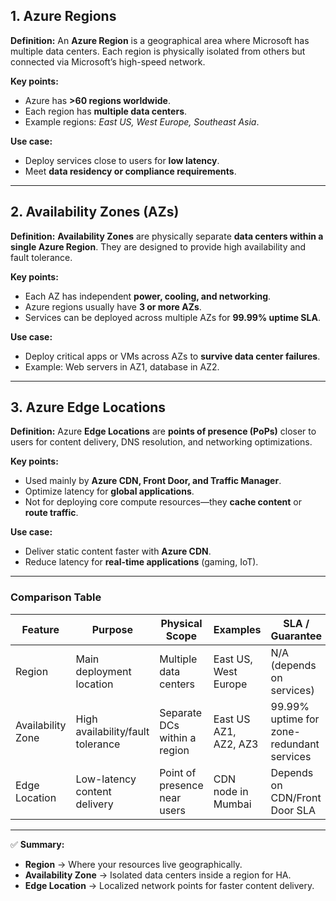 ## **1. Azure Regions**

**Definition:**
An **Azure Region** is a geographical area where Microsoft has multiple data centers. Each region is physically isolated from others but connected via Microsoft’s high-speed network.

**Key points:**

- Azure has **>60 regions worldwide**.
- Each region has **multiple data centers**.
- Example regions: _East US, West Europe, Southeast Asia_.

**Use case:**

- Deploy services close to users for **low latency**.
- Meet **data residency or compliance requirements**.

---

## **2. Availability Zones (AZs)**

**Definition:**
**Availability Zones** are physically separate **data centers within a single Azure Region**. They are designed to provide high availability and fault tolerance.

**Key points:**

- Each AZ has independent **power, cooling, and networking**.
- Azure regions usually have **3 or more AZs**.
- Services can be deployed across multiple AZs for **99.99% uptime SLA**.

**Use case:**

- Deploy critical apps or VMs across AZs to **survive data center failures**.
- Example: Web servers in AZ1, database in AZ2.

---

## **3. Azure Edge Locations**

**Definition:**
Azure **Edge Locations** are **points of presence (PoPs)** closer to users for content delivery, DNS resolution, and networking optimizations.

**Key points:**

- Used mainly by **Azure CDN, Front Door, and Traffic Manager**.
- Optimize latency for **global applications**.
- Not for deploying core compute resources—they **cache content** or **route traffic**.

**Use case:**

- Deliver static content faster with **Azure CDN**.
- Reduce latency for **real-time applications** (gaming, IoT).

---

### **Comparison Table**

| Feature           | Purpose                           | Physical Scope               | Examples              | SLA / Guarantee                           |
| ----------------- | --------------------------------- | ---------------------------- | --------------------- | ----------------------------------------- |
| Region            | Main deployment location          | Multiple data centers        | East US, West Europe  | N/A (depends on services)                 |
| Availability Zone | High availability/fault tolerance | Separate DCs within a region | East US AZ1, AZ2, AZ3 | 99.99% uptime for zone-redundant services |
| Edge Location     | Low-latency content delivery      | Point of presence near users | CDN node in Mumbai    | Depends on CDN/Front Door SLA             |

---

✅ **Summary:**

- **Region** → Where your resources live geographically.
- **Availability Zone** → Isolated data centers inside a region for HA.
- **Edge Location** → Localized network points for faster content delivery.
